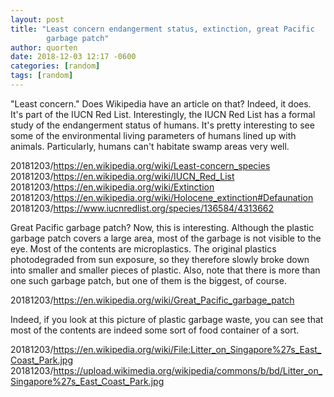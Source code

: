 ```yaml
---
layout: post
title: "Least concern endangerment status, extinction, great Pacific
        garbage patch"
author: quorten
date: 2018-12-03 12:17 -0600
categories: [random]
tags: [random]
---
```


"Least concern."  Does Wikipedia have an article on that?  Indeed, it
does.  It's part of the IUCN Red List.  Interestingly, the IUCN Red
List has a formal study of the endangerment status of humans.  It's
pretty interesting to see some of the environmental living parameters
of humans lined up with animals.  Particularly, humans can't habitate
swamp areas very well.

20181203/https://en.wikipedia.org/wiki/Least-concern_species
20181203/https://en.wikipedia.org/wiki/IUCN_Red_List
20181203/https://en.wikipedia.org/wiki/Extinction
20181203/https://en.wikipedia.org/wiki/Holocene_extinction#Defaunation
20181203/https://www.iucnredlist.org/species/136584/4313662

Great Pacific garbage patch?  Now, this is interesting.  Although the
plastic garbage patch covers a large area, most of the garbage is not
visible to the eye.  Most of the contents are microplastics.  The
original plastics photodegraded from sun exposure, so they therefore
slowly broke down into smaller and smaller pieces of plastic.  Also,
note that there is more than one such garbage patch, but one of them
is the biggest, of course.

20181203/https://en.wikipedia.org/wiki/Great_Pacific_garbage_patch

Indeed, if you look at this picture of plastic garbage waste, you can
see that most of the contents are indeed some sort of food container
of a sort.

20181203/https://en.wikipedia.org/wiki/File:Litter_on_Singapore%27s_East_Coast_Park.jpg  
20181203/https://upload.wikimedia.org/wikipedia/commons/b/bd/Litter_on_Singapore%27s_East_Coast_Park.jpg  
